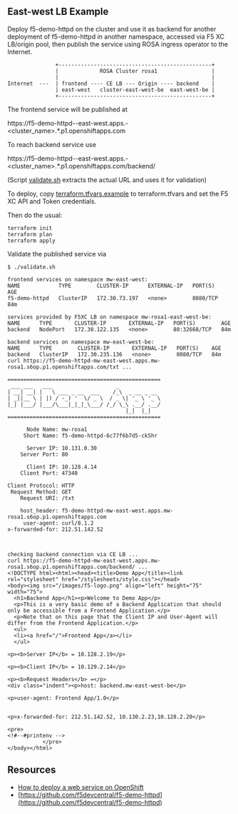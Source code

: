 ## East-west LB Example

Deploy f5-demo-httpd on the cluster and use it as backend for another deployment of f5-demo-httpd
in another namespace, accessed via F5 XC LB/origin pool, then publish the service using ROSA
ingress operator to the Internet.

```
               +------------------------------------------------+
               |             ROSA Cluster rosa1                 |
               |                                                |
Internet  ---  | frontend ---- CE LB --- Origin ---- backend    |
               | east-west   cluster-east-west-be  east-west-be |
               +------------------------------------------------+
```

The frontend service will be published at 

https://f5-demo-httpd-<prefix>-east-west.apps.<prefix>-<cluster_name>.*.p1.openshiftapps.com

To reach backend service use

https://f5-demo-httpd-<prefix>-east-west.apps.<prefix>-<cluster_name>.*.p1.openshiftapps.com/backend/


(Script [validate.sh](./validate.sh) extracts the actual URL and uses it for validation)

To deploy, copy [terraform.tfvars.example](terraform.tfvars.example) to terraform.tfvars and
set the F5 XC API and Token credentials. 


Then do the usual:

```
terraform init
terraform plan
terraform apply
```

Validate the published service via

```
$ ./validate.sh

frontend services on namespace mw-east-west:
NAME            TYPE        CLUSTER-IP      EXTERNAL-IP   PORT(S)    AGE
f5-demo-httpd   ClusterIP   172.30.73.197   <none>        8080/TCP   84m

services provided by F5XC LB on namespace mw-rosa1-east-west-be:
NAME      TYPE       CLUSTER-IP       EXTERNAL-IP   PORT(S)        AGE
backend   NodePort   172.30.122.135   <none>        80:32668/TCP   84m

backend services on namespace mw-east-west-be:
NAME      TYPE        CLUSTER-IP       EXTERNAL-IP   PORT(S)    AGE
backend   ClusterIP   172.30.235.136   <none>        8080/TCP   84m
curl https://f5-demo-httpd-mw-east-west.apps.mw-rosa1.s6op.p1.openshiftapps.com/txt ...

================================================
 ___ ___   ___                    _
| __| __| |   \ ___ _ __  ___    /_\  _ __ _ __
| _||__ \ | |) / -_) '  \/ _ \  / _ \| '_ \ '_ \
|_| |___/ |___/\___|_|_|_\___/ /_/ \_\ .__/ .__/
                                     |_|  |_|
================================================

      Node Name: mw-rosa1
     Short Name: f5-demo-httpd-6c77f6b7d5-ck5hr

      Server IP: 10.131.0.30
    Server Port: 80

      Client IP: 10.128.4.14
    Client Port: 47340

Client Protocol: HTTP
 Request Method: GET
    Request URI: /txt

    host_header: f5-demo-httpd-mw-east-west.apps.mw-rosa1.s6op.p1.openshiftapps.com
     user-agent: curl/8.1.2
x-forwarded-for: 212.51.142.52



checking backend connection via CE LB ...
curl https://f5-demo-httpd-mw-east-west.apps.mw-rosa1.s6op.p1.openshiftapps.com/backend/ ...
<!DOCTYPE html><html><head><title>Demo App</title><link rel="stylesheet" href="/stylesheets/style.css"></head>
<body><img src="/images/f5-logo.png" align="left" height="75" width="75">
  <h1>Backend App</h1><p>Welcome to Demo App</p>
  <p>This is a very basic demo of a Backend Application that should only be accessible from a Frontend Application.</p>
  <p>Note that on this page that the Client IP and User-Agent will differ from the Frontend Application.</p>
  <ul>
  <li><a href="/">Frontend App</a></li>
  </ul>

<p><b>Server IP</b> = 10.128.2.19</p>

<p><b>Client IP</b> = 10.129.2.14</p>

<p><b>Request Headers</b> =</p>
<div class="indent"><p>host: backend.mw-east-west-be</p>

<p>user-agent: Frontend App/1.0</p>


<p>x-forwarded-for: 212.51.142.52, 10.130.2.23,10.128.2.20</p>

<pre>
<!#--#printenv -->
	       </pre>
</body></html>
```
 
## Resources

- [How to deploy a web service on OpenShift](https://www.redhat.com/sysadmin/deploy-web-service-openshift)
- [https://github.com/f5devcentral/f5-demo-httpd](https://github.com/f5devcentral/f5-demo-httpd)
